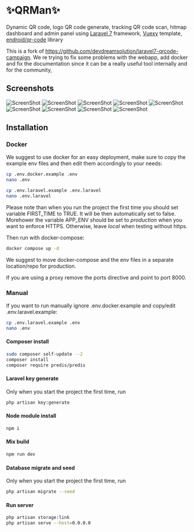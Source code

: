 # ✨QRMan✨

Dynamic QR code, logo QR code generate, tracking QR code scan, hitmap dashboard and admin panel using [Laravel 7](https://laravel.com) framework, [Vuexy](https://themeforest.net/item/vuexy-vuejs-html-laravel-admin-dashboard-template/23328599) template, [endroid/qr-code](https://github.com/endroid/qr-code) library

This is a fork of https://github.com/devdreamsolution/laravel7-qrcode-campaign. We re trying to fix some problems with the webapp, add docker and fix the documentation since it can be a really useful tool internally and for the community,


## Screenshots
![ScreenShot](/screenshots/screenshot1.png)
![ScreenShot](/screenshots/screenshot2.png)
![ScreenShot](/screenshots/screenshot3.png)
![ScreenShot](/screenshots/screenshot4.png)
![ScreenShot](/screenshots/screenshot5.png)
![ScreenShot](/screenshots/screenshot6.png)
![ScreenShot](/screenshots/screenshot7.png)
![ScreenShot](/screenshots/screenshot8.png)
![ScreenShot](/screenshots/screenshot9.png)

## Installation

### Docker

We suggest to use docker for an easy deployment, make sure to copy the example env files and then edit them accordingly to your needs:

```sh
cp .env.docker.example .env
nano .env

cp .env.laravel.example .env.laravel
nano .env.laravel
```
Please note than when you run the project the first time you should set variable FIRST_TIME to TRUE. It will be then automatically set to false.
Morehower the variable APP_ENV should be set to *production* when you want to enforce HTTPS. Otherwise, leave *local* when testing without https.

Then run with docker-compose:

```sh
docker compose up -d
```

We suggest to move docker-compose and the env files in a separate location/repo for production.

If you are using a proxy remove the ports directive and point to port 8000.

### Manual

If you want to run manually ignore .env.docker.example and copy/edit .env.laravel.example:

```sh
cp .env.laravel.example .env
nano .env
```

#### Composer install
```sh
sudo composer self-update --2
composer install
composer require predis/predis
```

#### Laravel key generate
Only when you start the project the first time, run

```sh
php artisan key:generate
```

#### Node module install
```sh
npm i
```

#### Mix build
```sh
npm run dev
```

#### Database migrate and seed
Only when you start the project the first time, run
```sh
php artisan migrate --seed
```

#### Run server
```sh
php artisan storage:link
php artisan serve --host=0.0.0.0
```
